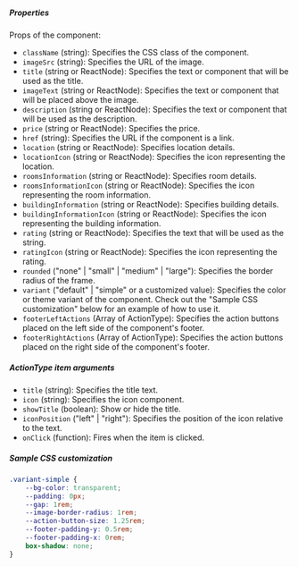 ##### Properties

Props of the component:

- `className` (string): Specifies the CSS class of the component.
- `imageSrc` (string): Specifies the URL of the image.
- `title` (string or ReactNode): Specifies the text or component that will be used as the title.
- `imageText` (string or ReactNode): Specifies the text or component that will be placed above the image.
- `description` (string or ReactNode): Specifies the text or component that will be used as the description.
- `price` (string or ReactNode): Specifies the price.
- `href` (string): Specifies the URL if the component is a link.
- `location` (string or ReactNode): Specifies location details.
- `locationIcon` (string or ReactNode): Specifies the icon representing the location.
- `roomsInformation` (string or ReactNode): Specifies room details.
- `roomsInformationIcon` (string or ReactNode): Specifies the icon representing the room information.
- `buildingInformation` (string or ReactNode): Specifies building details.
- `buildingInformationIcon` (string or ReactNode): Specifies the icon representing the building information.
- `rating` (string or ReactNode): Specifies the text that will be used as the string.
- `ratingIcon` (string or ReactNode): Specifies the icon representing the rating.
- `rounded` ("none" | "small" | "medium" | "large"): Specifies the border radius of the frame.
- `variant` ("default" | "simple" or a customized value): Specifies the color or theme variant of the component. Check out the "Sample CSS customization" below for an example of how to use it.
- `footerLeftActions` (Array of ActionType): Specifies the action buttons placed on the left side of the component's footer.
- `footerRightActions` (Array of ActionType): Specifies the action buttons placed on the right side of the component's footer.

##### ActionType item arguments

- `title` (string): Specifies the title text.
- `icon` (string): Specifies the icon component.
- `showTitle` (boolean): Show or hide the title.
- `iconPosition` ("left" | "right"): Specifies the position of the icon relative to the text.
- `onClick` (function): Fires when the item is clicked.

##### Sample CSS customization

```css
.variant-simple {
    --bg-color: transparent;
    --padding: 0px;
    --gap: 1rem;
    --image-border-radius: 1rem;
    --action-button-size: 1.25rem;
    --footer-padding-y: 0.5rem;
    --footer-padding-x: 0rem;
    box-shadow: none;
}
```
